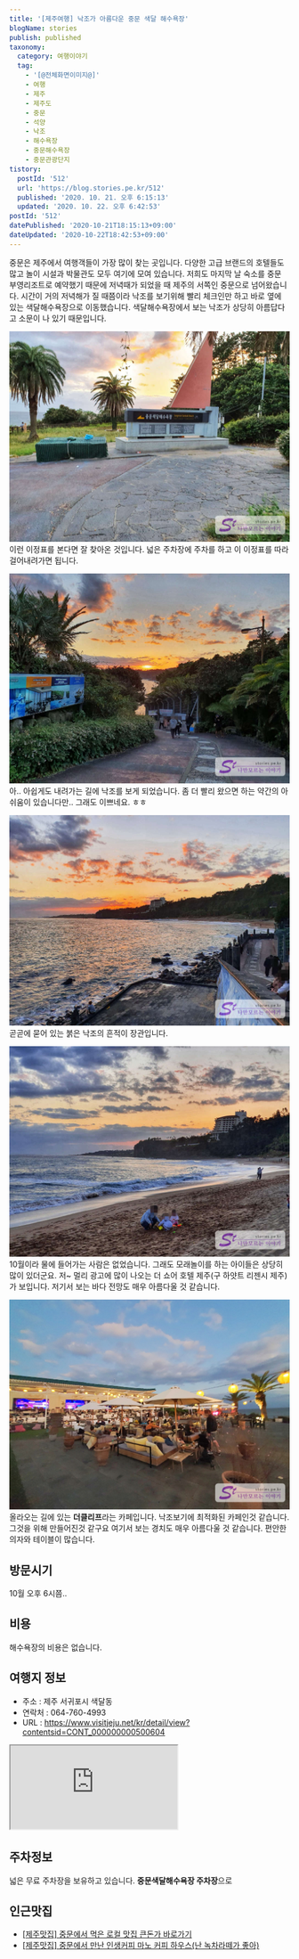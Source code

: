 ```yaml
---
title: '[제주여행] 낙조가 아름다운 중문 색달 해수욕장'
blogName: stories
publish: published
taxonomy:
  category: 여행이야기
  tag:
    - '[@전체화면이미지@]'
    - 여행
    - 제주
    - 제주도
    - 중문
    - 석양
    - 낙조
    - 해수욕장
    - 중문해수욕장
    - 중문관광단지
tistory:
  postId: '512'
  url: 'https://blog.stories.pe.kr/512'
  published: '2020. 10. 21. 오후 6:15:13'
  updated: '2020. 10. 22. 오후 6:42:53'
postId: '512'
datePublished: '2020-10-21T18:15:13+09:00'
dateUpdated: '2020-10-22T18:42:53+09:00'
---
```








중문은 제주에서 여행객들이 가장 많이 찾는 곳입니다. 다양한 고급 브랜드의 호텔들도 많고 놀이 시설과 박물관도 모두 여기에 모여 있습니다. 저희도 마지막 날 숙소를 중문 부영리조트로 예약했기 때문에 저녁때가 되었을 때 제주의 서쪽인 중문으로 넘어왔습니다. 시간이 거의 저녁해가 질 때쯤이라 낙조를 보기위해 빨리 체크인만 하고 바로 옆에 있는 색달해수욕장으로 이동했습니다. 색달해수욕장에서 보는 낙조가 상당히 아름답다고 소문이 나 있기 때문입니다. 

![](./images/20201009_180159-01.jpeg)  
이런 이정표를 본다면 잘 찾아온 것입니다. 넓은 주차장에 주차를 하고 이 이정표를 따라 걸어내려가면 됩니다.  

![](./images/20201009_180232-01.jpeg)  
아.. 아쉽게도 내려가는 길에 낙조를 보게 되었습니다. 좀 더 빨리 왔으면 하는 약간의 아쉬움이 있습니다만.. 그래도 이쁘네요. ㅎㅎ

![](./images/20201009_180414-01.jpeg)  
곧곧에 묻어 있는 붉은 낙조의 흔적이 장관입니다. 

![](./images/20201009_180907-01.jpeg)  
10월이라 물에 들어가는 사람은 없었습니다. 그래도 모래놀이를 하는 아이들은 상당히 많이 있더군요. 저~ 멀리 광고에 많이 나오는 더 쇼어 호텔 제주(구 하얏트 리젠시 제주)가 보입니다. 저기서 보는 바다 전망도 매우 아름다울 것 같습니다. 

![](./images/20201009_182949-01.jpeg)  
올라오는 길에 있는 **더클리프**라는 카페입니다. 낙조보기에 최적화된 카페인것 같습니다. 그것을 위해 만들어진것 같구요 여기서 보는 경치도 매우 아름다울 것 같습니다. 편안한 의자와 테이블이 많습니다.




## 방문시기  
10월 오후 6시쯤..

## 비용  
해수욕장의 비용은 없습니다. 

## 여행지 정보  
- 주소 : 제주 서귀포시 색달동  
- 연락처 : 064-760-4993  
- URL : https://www.visitjeju.net/kr/detail/view?contentsid=CONT_000000000500604  

<div class='embed-responsive embed-responsive-16by9'>
    <iframe src='https://www.google.com/maps/embed?pb=!1m18!1m12!1m3!1d2195.120912952811!2d126.41186088668216!3d33.245436064213045!2m3!1f0!2f0!3f0!3m2!1i1024!2i768!4f13.1!3m3!1m2!1s0x0%3A0x398b7fae2476faad!2z7KSR66y4IOyDieuLrO2VtOyImOyaleyepQ!5e0!3m2!1sko!2skr!4v1603271520586!5m2!1sko!2skr' class='embed-responsive-item' allowfullscreen></iframe>
</div>

## 주차정보  
넓은 무료 주차장을 보유하고 있습니다. 
**중문색달해수욕장 주차장**으로

## 인근맛집  
- [[제주맛집] 중문에서 먹은 로컬 맛집 큰돈가 바로가기](https://blog.stories.pe.kr/513)  
- [[제주맛집] 중문에서 만난 인생커피 마노 커피 하우스(난 녹차라떼가 좋아)](https://blog.stories.pe.kr/514)

